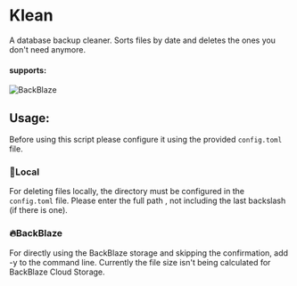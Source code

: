 # Klean
A database backup cleaner. Sorts files by date and deletes the ones you don't need anymore. 

#### supports:
![BackBlaze](https://www.backblaze.com/pics/backblaze-logo.gif)
<br>

## Usage:

Before using this script please configure it using the provided `config.toml` file. 

### :file_folder:Local

For deleting files locally, the directory must be configured in the `config.toml` file. Please enter the full path , not including the last backslash (if there is one).

### :fire:BackBlaze

For directly using the BackBlaze storage and skipping the confirmation, add -y to the command line. Currently the file size isn't being calculated for BackBlaze Cloud Storage. 

